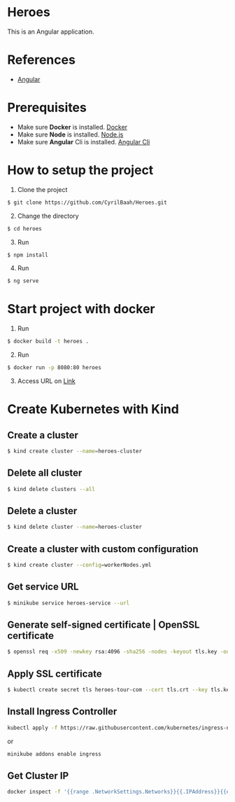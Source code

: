 # Heroes
This is an Angular application.

# References
- [Angular](https://angular.io/tutorial/tour-of-heroes "tour of heroes")

# Prerequisites
- Make sure **Docker** is installed. [Docker](https://www.docker.com/ "Docker")
- Make sure **Node** is installed. [Node.js](https://nodejs.org/en)
- Make sure **Angular** Cli is installed. [Angular Cli](https://angular.io/cli)
# How to setup the project

1. Clone the project
```sh
$ git clone https://github.com/CyrilBaah/Heroes.git
```
2. Change the directory
```sh
$ cd heroes
```
3. Run
```sh
$ npm install
```
4. Run
```sh
$ ng serve
```

# Start project with docker
1. Run
```sh
$ docker build -t heroes .
```
2. Run
```sh
$ docker run -p 8080:80 heroes
```
3. Access URL on [Link](http://127.0.0.1:8080) 


# Create Kubernetes with Kind

## Create a cluster
```sh
$ kind create cluster --name=heroes-cluster
```
## Delete all cluster
```sh
$ kind delete clusters --all
```

## Delete a cluster
```sh
$ kind delete cluster --name=heroes-cluster
```

## Create a cluster with custom configuration
```sh
$ kind create cluster --config=workerNodes.yml
```

## Get service URL

```sh
$ minikube service heroes-service --url
```

## Generate self-signed certificate | OpenSSL certificate
```sh
$ openssl req -x509 -newkey rsa:4096 -sha256 -nodes -keyout tls.key -out tls.crt -subj "/CN=heroes-tour.com" -days 365
```
## Apply SSL certificate
```sh
$ kubectl create secret tls heroes-tour-com --cert tls.crt --key tls.key
```

## Install Ingress Controller
```sh
kubectl apply -f https://raw.githubusercontent.com/kubernetes/ingress-nginx/main/deploy/static/provider/kind/deploy.yaml
```
or
```sh
minikube addons enable ingress
```

## Get Cluster IP
```sh
docker inspect -f '{{range .NetworkSettings.Networks}}{{.IPAddress}}{{end}}' your-control-plane
```